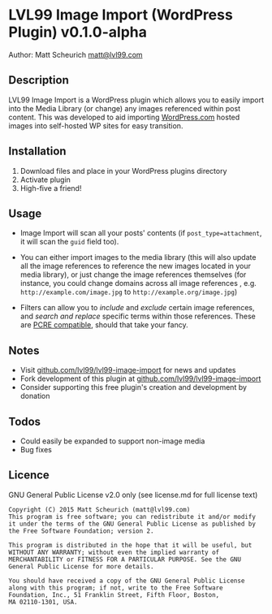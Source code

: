 # LVL99 Image Import (WordPress Plugin) v0.1.0-alpha

Author: Matt Scheurich <matt@lvl99.com>


## Description

LVL99 Image Import is a WordPress plugin which allows you to easily import into the Media Library (or change) any images referenced within post content. This was developed to aid importing [WordPress.com](http://www.wordpress.com/) hosted images into self-hosted WP sites for easy transition.


## Installation

1. Download files and place in your WordPress plugins directory
2. Activate plugin
3. High-five a friend!


## Usage

* Image Import will scan all your posts' contents (if `post_type=attachment`, it will scan the `guid` field too).

* You can either import images to the media library (this will also update all the image references to reference the new images located in your media library), or just change the image references themselves (for instance, you could change domains across all image references , e.g. `http://example.com/image.jpg` to `http://example.org/image.jpg`)

* Filters can allow you to *include* and *exclude* certain image references, and *search and replace* specific terms within those references. These are [PCRE compatible](http://www.regex101.com/), should that take your fancy.


## Notes

* Visit [github.com/lvl99/lvl99-image-import](http://www.github.com/lvl99/lvl99-image-import) for news and updates
* Fork development of this plugin at [github.com/lvl99/lvl99-image-import](http://www.github.com/lvl99/lvl99-image-import)
* Consider supporting this free plugin's creation and development by donation


## Todos

* Could easily be expanded to support non-image media
* Bug fixes


## Licence

GNU General Public License v2.0 only (see license.md for full license text)

```
Copyright (C) 2015 Matt Scheurich (matt@lvl99.com)
This program is free software; you can redistribute it and/or modify
it under the terms of the GNU General Public License as published by
the Free Software Foundation; version 2.

This program is distributed in the hope that it will be useful, but
WITHOUT ANY WARRANTY; without even the implied warranty of
MERCHANTABILITY or FITNESS FOR A PARTICULAR PURPOSE. See the GNU
General Public License for more details.

You should have received a copy of the GNU General Public License
along with this program; if not, write to the Free Software
Foundation, Inc., 51 Franklin Street, Fifth Floor, Boston,
MA 02110-1301, USA.
```
